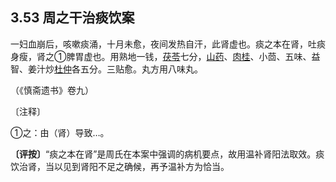 ## 3.53 周之干治痰饮案

一妇血崩后，咳嗽痰涌，十月未愈，夜间发热自汗，此肾虚也。痰之本在肾，吐痰身瘦，肾之①脾胃虚也。用熟地一钱，[茯苓](https://www.gmzyjc.com/read/bc/bc05-0.0.1.0.0.md)七分，[山药](https://www.gmzyjc.com/read/bc/bc17-0.1.6.0.0.md)、[肉桂](https://www.gmzyjc.com/read/bc/bc07-0.3.0.0.0.md)、小茴、五味、益智、姜汁炒[杜仲](https://www.gmzyjc.com/read/bc/bc17-0.2.10.0.0.md)各五分。三贴愈。丸方用八味丸。

（《慎斋遗书》卷九）

〔注释〕

①之：由（肾）导致…。

**〔评按〕**“痰之本在肾”是周氏在本案中强调的病机要点，故用温补肾阳法取效。痰饮治肾，当以见到肾阳不足之确候，再予温补方为恰当。
